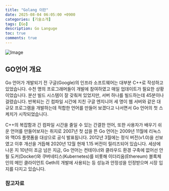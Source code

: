 ```yaml
---
title: "Golang 이란"
date: 2025-08-04 06:05:00 +0900
categories: [기술소개]
tags: [Go]
description: Go Languge
toc: true
comments: true
---
```


![Image](https://prod-files-secure.s3.us-west-2.amazonaws.com/e6db513d-ec54-40ff-aa74-2487b0bcfe15/128b8808-c477-43f7-9252-6d65036866ed/Untitled.png?X-Amz-Algorithm=AWS4-HMAC-SHA256&X-Amz-Content-Sha256=UNSIGNED-PAYLOAD&X-Amz-Credential=ASIAZI2LB466ZETM5B7J%2F20250804%2Fus-west-2%2Fs3%2Faws4_request&X-Amz-Date=20250804T070520Z&X-Amz-Expires=3600&X-Amz-Security-Token=IQoJb3JpZ2luX2VjEAYaCXVzLXdlc3QtMiJIMEYCIQCJQnT7Q0TmiWtC7JQHa5eAqZI4KwuubTMGtSBMjFXCqgIhANJPg3Jdw1fIHokzeCvqrsQjs1%2BD1OM0Os6AoSY8XZ2xKv8DCD8QABoMNjM3NDIzMTgzODA1Igw3kivYQl8i6XhLD8Uq3ANuTntXEwRK4EdtdSWoHKus%2BMpPOa8bP%2FDgs2q3uC1YyZy9zLoYinnLTN2mi6E8ttQ%2BEyomu0MNN%2F43J1JsTXTBbAHX1MCK1fHSEBgIy6xQkiul2i%2BdPF%2BwSTajNM2uMtDTEMJ7rd4SZEZdbL8FxApUdUXqOaxvGA3O%2Boo3i%2B9ku78PLeBK2RhJHd6Ytfplpj0e6KTX3elMBzM8mWQagbnP5uoNWobRa0q7HGUem7CaifHzWPnCC8kiMJEXQ4pwtmLH%2FMCcfzuR0CAxAIvlr%2BwXvCdDZY8FoFwz3GJPHW2j3B6VRsWPDuSzvLEisfo9flEHYUh2z9DZbX7GHspfxjWP8%2FSyFnQRtjlzni5RAvHC70W3YGWGZe9tGes2wAhXBTQdqQ5sHpecpStqwbxlRkWE%2BB9UrXWs0P%2Fhun06Wfj4cRkgzt9l2G3v%2BkGlP4mVBZV2omsFih9L%2B4Qff38jGJK1j7L0yPx9j12JkOQzuEES3kiobwqSvfyvsvZQHeBJm9%2BcVB60EKAUl1Ef8zyV4SP7QDgcIBaTG3SY0PoeXdl2FctDhiBP54JlzveEVO72O7KaIsc2NuL268aJyEEUeKy%2BqNNrVdraKFNTalGKJxTJAsQC4tSn3FzFJWxUmzCEjcHEBjqkAZHD%2BhTbXcCqvpJgkQFROCPXHjDdpcO6pIrpUmRjjTpmhKaQirVSGzUrvTvTg30a3daGLXL8lDN9VDSPFCxoAxHZ5yhFm1Iddh5eYZN%2BeRsEqFx1KvZgmfJ1zQZwHY3K%2FdVcl6p8nq9n57KIldDF7CF87ljV7fDL8DhpQWm9wgV5jejuL0h0HZg9xIniF9NIHYMyrDOEqx9uL99PT0yqoJFdUwyl&X-Amz-Signature=84b82d0b1e84bbf6636077c158355bc273cf7f4b62a7ec8717a0994f80486bf9&X-Amz-SignedHeaders=host&x-amz-checksum-mode=ENABLED&x-id=GetObject)

## GO언어 개요

Go 언어가 개발되기 전 구글(Google)의 인프라 소프트웨어는 대부분 C++로 작성하고 있었습니다. 수천 명의 프로그래머들이 개발에 참여하였고 매일 업데이트가 필요한 상황이었습니다. 분산 빌드 시스템이 잘 갖춰져 있었지만, 서버 하나를 빌드하는데 45분이나 걸렸습니다. 반복되는 긴 컴파일 시간에 지친 구글 엔지니어 세 명이 웹 서버와 같은 대규모 프로그램을 개발하는데 적합한 언어를 만들어 보겠다고 나서면서 Go 언어의 첫 스케치가 시작되었습니다.

C++의 복잡함과 긴 컴파일 시간을 줄일 수 있는 간결한 언어, 또한 사용자가 배우기 쉬운 언어를 만들어보자는 취지로 2007년 첫 삽을 뜬 Go 언어는 2009년 11월에 리눅스와 맥OS 플랫폼을 대상으로 공식 발표됩니다. 2012년 3월에는 정식 버전(v1.0)을 선보였고 이후 개선을 거듭해 2020년 12월 현재 1.15 버전이 릴리즈되어 있습니다. 세상에 나온 지 10년이 조금 넘은 지금, Go 언어는 컨테이너와 클라우드 환경 구축에 없어선 안 될 도커(Docker)와 쿠버네티스(Kubernetes)를 비롯해 이더리움(Ethereum) 블록체인의 메인 클라이언트 Geth의 개발에 사용되는 등 성능과 안정성을 인정받으며 시장 입지를 다지고 있습니다.

### 참고자료


